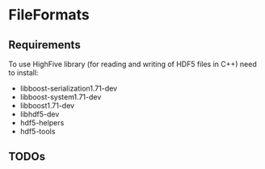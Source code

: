 
# FileFormats

## Requirements

To use HighFive library (for reading and writing of HDF5 files in C++) need to install:
* libboost-serialization1.71-dev
* libboost-system1.71-dev
* libboost1.71-dev
* libhdf5-dev
* hdf5-helpers
* hdf5-tools

## TODOs

